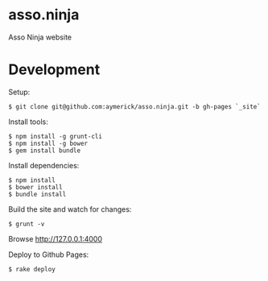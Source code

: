 asso.ninja
==========

Asso Ninja website


Development
===========

Setup:

    $ git clone git@github.com:aymerick/asso.ninja.git -b gh-pages `_site`

Install tools:

    $ npm install -g grunt-cli
    $ npm install -g bower
    $ gem install bundle

Install dependencies:

    $ npm install
    $ bower install
    $ bundle install

Build the site and watch for changes:

    $ grunt -v

Browse <http://127.0.0.1:4000>

Deploy to Github Pages:

    $ rake deploy
